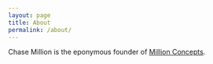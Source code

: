 ```yaml
---
layout: page
title: About
permalink: /about/
---
```


Chase Million is the eponymous founder of [Million Concepts](www.millionconcepts.com).

